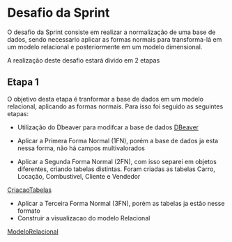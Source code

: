# Desafio da Sprint

O desafio da Sprint consiste em realizar a normalização de uma base de dados, sendo necessario aplicar as formas normais para transforma-lá em 
um modelo relacional e posteriormente em um modelo dimensional.

A realização deste desafio estará divido em 2 etapas

## Etapa 1

O objetivo desta etapa é tranformar a base de dados em um modelo relacional, aplicando as formas normais.
Para isso foi seguido as seguintes etapas:

- Utilização do Dbeaver para modifcar a base de dados
[DBeaver](./Evidencias/1-DBeaver.png)

- Aplicar a Primera Forma Normal (1FN), porém a base de dados ja esta nessa forma, não há campos multivalorados
- Aplicar a Segunda Forma Normal (2FN), com isso separei em objetos diferentes, criando tabelas distintas. Foram criadas as tabelas Carro, Locação, Combustivel, Cliente e Vendedor

[CriacaoTabelas](./Evidencias/2-Criação_Tabelas.png)

- Aplicar a Terceira Forma Normal (3FN), porém as tabelas ja estão nesse formato
- Construir a visualizacao do modelo Relacional

[ModeloRelacional](./Evidencias/3-Modelo-Relacional.png)
